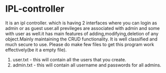 # IPL-controller
It is an ipl controller. which is having 2 interfaces where you can login as admin or as guest user.all previleges are associated with admin and some with user as well.it has main features of adding,modifying,deletion of any object.Mainly maintaining the CRUD functionality. It is well classified and much secure to use.
Please do make few files to get this program work effectively(be it a empty file).
1. user.txt - this will contain all the users that you create.
2. admin.txt - this will contain all username and passwords for all admins.
